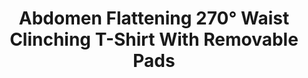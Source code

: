 ---
layout: product
title: Abdomen Flattening 270° Waist Clinching T-Shirt With Removable Pads
price: '38.00'
product_image: /shaping-lingerie/9035-front.png
product_image_hover: /shaping-lingerie/9035-back.png
categories: 
  - Tummy & Waist
  - Back Support
  - Arms
  - Bust
  - Tops
---